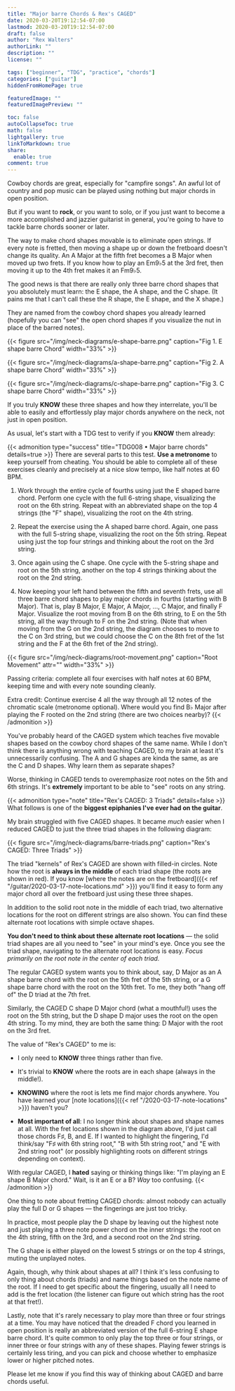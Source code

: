```yaml
---
title: "Major barre Chords & Rex's CAGED"
date: 2020-03-20T19:12:54-07:00
lastmod: 2020-03-20T19:12:54-07:00
draft: false
author: "Rex Walters"
authorLink: ""
description: ""
license: ""

tags: ["beginner", "TDG", "practice", "chords"]
categories: ["guitar"]
hiddenFromHomePage: true

featuredImage: ""
featuredImagePreview: ""

toc: false
autoCollapseToc: true
math: false
lightgallery: true
linkToMarkdown: true
share:
  enable: true
comment: true
---
```


Cowboy chords are great, especially for "campfire songs". An awful lot of country and pop music can be played using nothing but major chords in open position.

But if you want to **rock**, or you want to solo, or if you just want to become a more accomplished and jazzier guitarist in general, you're going to have to tackle barre chords sooner or later.
<!--more-->

The way to make chord shapes movable is to eliminate open strings. If every note is fretted, then moving a shape up or down the fretboard doesn't change its quality. An A Major at the fifth fret becomes a B Major when moved up two frets. If you know how to play an Em9&flat;5 at the 3rd fret, then moving it up to the 4th fret makes it an  Fm9&flat;5.

The good news is that there are really only three barre chord shapes that you absolutely must learn: the E shape, the A shape, and the C shape. (It pains me that I can't call these the R shape, the E shape, and the X shape.)

They are named from the cowboy chord shapes you already learned (hopefully you can "see" the open chord shapes if you visualize the nut in place of the barred notes).

<a name="figure1"></a>
{{< figure src="/img/neck-diagrams/e-shape-barre.png" caption="Fig 1. E shape barre Chord" width="33%" >}}

<a name="figure2"></a>
{{< figure src="/img/neck-diagrams/a-shape-barre.png" caption="Fig 2. A shape barre Chord"  width="33%" >}}

<a name="figure3"></a>
{{< figure src="/img/neck-diagrams/c-shape-barre.png" caption="Fig 3. C shape barre Chord" width="33%" >}}

If you truly **KNOW** these three shapes and how they interrelate, you'll be able to easily and effortlessly play major chords anywhere on the neck, not just in open position.

As usual, let's start with a TDG test to verify if you **KNOW** them already:

<a name="TDG008"></a>
{{< admonition type="success" title="TDG008 • Major barre chords" details=true >}}
There are several parts to this test. **Use a metronome** to keep yourself from cheating. You should be able to complete all of these exercises cleanly and precisely at a nice slow tempo, like half notes at 60 BPM.

1. Work through the entire cycle of fourths using just the E shaped barre chord. Perform one cycle with the full 6-string shape, visualizing the root on the 6th string. Repeat with an abbreviated shape on the top 4 strings (the "F" shape), visualizing the root on the 4th string.

2. Repeat the exercise using the A shaped barre chord. Again, one pass with the full 5-string shape, visualizing the root on the 5th string. Repeat using just the top four strings and thinking about the root on the 3rd string.

3. Once again using the C shape. One cycle with the 5-string shape and root on the 5th string, another on the top 4 strings thinking about the root on the 2nd string.

4. Now keeping your left hand between the fifth and seventh frets, use all three barre chord shapes to play major chords in fourths (starting with B Major). That is, play B Major, E Major, A Major, ..., C Major, and finally F Major. Visualize the root moving from B on the 6th string, to E on the 5th string, all the way through to F on the 2nd string. (Note that when moving from the G on the 2nd string, the diagram chooses to move to the C on 3rd string, but we could choose the C on the 8th fret of the 1st string and the F at the 6th fret of the 2nd string).

{{< figure src="/img/neck-diagrams/root-movement.png" caption="Root Movement" attr="" width="33%" >}}

Passing criteria: complete all four exercises with half notes at 60 BPM, keeping time and with every note sounding cleanly.

Extra credit: Continue exercise 4 all the way through all 12 notes of the chromatic scale (metronome optional). Where would you find B&flat; Major after playing the F rooted on the 2nd string (there are two choices nearby)?
{{< /admonition >}}

You've probably heard of the CAGED system which teaches five movable shapes based on the cowboy chord shapes of the same name. While I don't think there is anything wrong with teaching CAGED, to my brain at least it's unnecessarily confusing. The A and G shapes are kinda the same, as are the C and D shapes. Why learn them as separate shapes?

Worse, thinking in CAGED tends to overemphasize root notes on the 5th and 6th strings. It's **extremely** important to be able to "see" roots on any string.

{{< admonition type="note" title="Rex's CAGED: 3 Triads" details=false >}}
What follows is one of the **biggest epiphanies I've ever had on the guitar**.

My brain struggled with five CAGED shapes. It became *much* easier when I reduced CAGED to just the three triad shapes in the following diagram:

{{< figure src="/img/neck-diagrams/barre-triads.png" caption="Rex's CAGED: Three Triads" >}}

The triad "kernels" of Rex's CAGED are shown with filled-in circles. Note how the root is **always in the middle** of each triad shape (the roots are shown in red). If you know [where the notes are on the fretboard]({{< ref "/guitar/2020-03-17-note-locations.md" >}}) you'll find it easy to form any major chord all over the fretboard just using these three shapes.

In addition to the solid root note in the middle of each triad, two alternative locations for the root on different strings are also shown. You can find these alternate root locations with simple octave shapes.

**You don't need to think about these alternate root locations** &mdash; the solid triad shapes are all you need to "see" in your mind's eye. Once you see the triad shape, navigating to the alternate root locations is easy. *Focus primarily on the root note in the center of each triad.*

The regular CAGED system wants you to think about, say, D Major as an A shape barre chord with the root on the 5th fret of the 5th string, or a G shape barre chord with the root on the 10th fret. To me, they both "hang off of" the D triad at the 7th fret.

Similarly, the CAGED C shape D Major chord (what a mouthful!) uses the root on the 5th string, but the D shape D major uses the root on the open 4th string. To my mind, they are both the same thing: D Major with the root on the 3rd fret.

The value of "Rex's CAGED" to me is:

* I only need to **KNOW** three things rather than five.

* It's trivial to **KNOW** where the roots are in each shape (always in the middle!).

* **KNOWING** where the root is lets me find major chords anywhere. You have learned your [note locations]({{< ref "/2020-03-17-note-locations" >}}) haven't you?

* **Most important of all**: I no longer think about shapes and shape names at all. With the fret locations shown in the diagram above, I'd just call those chords F&sharp;, B, and E. If I wanted to highlight the fingering, I'd think/say "F&sharp; with 6th string root," "B with 5th string root," and "E with 2nd string root" (or possibly highlighting roots on different strings depending on context).

With regular CAGED, I **hated** saying or thinking things like: "I'm playing an E shape B Major chord." Wait, is it an E or a B? *Way* too confusing.
{{< /admonition >}}

One thing to note about fretting CAGED chords: almost nobody can actually play the full D or G shapes &mdash; the fingerings are just too tricky.

In practice, most people play the D shape by leaving out the highest note and just playing a three note power chord on the inner strings: the root on the 4th string, fifth on the 3rd, and a second root on the 2nd string.

The G shape is either played on the lowest 5 strings or on the top 4 strings, muting the unplayed notes.

Again, though, why think about shapes at all? I think it's less confusing to only thing about chords (triads) and name things based on the note name of the root. If I need to get specific about the fingering, usually all I need to add is the fret location (the listener can figure out which string has the root at that fret!).

Lastly, note that it's rarely necessary to play more than three or four strings at a time. You may have noticed that the dreaded F chord you learned in open position is really an abbreviated version of the full 6-string E shape barre chord. It's quite common to only play the top three or four strings, or inner three or four strings with any of these shapes. Playing fewer strings is certainly less tiring, and you can pick and choose whether to emphasize lower or higher pitched notes.

Please let me know if you find this way of thinking about CAGED and barre chords useful.
